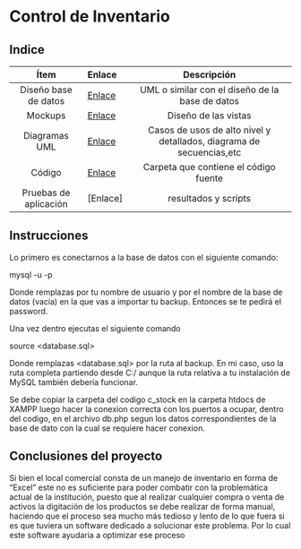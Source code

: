# Control de Inventario

## Indice

| Ítem | Enlace | Descripción  |
|:----:|:-------|:------------:|
| Diseño base de datos | [Enlace](https://github.com/cesar20340/Repositorio/blob/master/Dise%C3%B1o%20de%20base%20de%20datos.jpg) | UML o similar con el diseño de la base de datos|
| Mockups | [Enlace](https://github.com/cesar20340/Repositorio/tree/master/Mockup) | Diseño de las vistas|
| Diagramas UML| [Enlace](https://github.com/cesar20340/Repositorio/blob/master/Diagrama.png)|Casos de usos de alto nivel y detallados, diagrama de secuencias,etc|
| Código | [Enlace](https://github.com/cesar20340/Repositorio/tree/master/Codigo_Control%20de%20Inventario/c_stock) | Carpeta que contiene el código fuente|
| Pruebas de aplicación| [Enlace]|resultados y scripts|

## Instrucciones
Lo primero es conectarnos a la base de datos con el siguiente comando:

mysql -u <username> -p <database>
  
Donde remplazas <username> por tu nombre de usuario y <database> por el nombre de la base de datos (vacía) en la que vas a importar tu backup. Entonces se te pedirá el password.
  
Una vez dentro ejecutas el siguiente comando

source <database.sql>

Donde remplazas <database.sql> por la ruta al backup. En mi caso, uso la ruta completa partiendo desde C:/ aunque la ruta relativa a tu instalación de MySQL también debería funcionar.

Se debe copiar la carpeta del codigo c_stock en la carpeta htdocs de XAMPP
luego hacer la conexion correcta con los puertos a ocupar, dentro del codigo, en el archivo db.php segun los datos correspondientes de la base de dato con la cual se requiere hacer conexion.

## Conclusiones del proyecto

Si bien el local comercial consta de un manejo de inventario en forma de “Excel” este no es suficiente para poder combatir con la problemática actual de la institución, puesto que al realizar cualquier compra o venta de activos la digitación de los productos se debe realizar de forma manual, haciendo que el proceso sea mucho más tedioso y lento de lo que fuera si es que tuviera un software dedicado a solucionar este problema. Por lo cual este software ayudaria a optimizar ese proceso 
